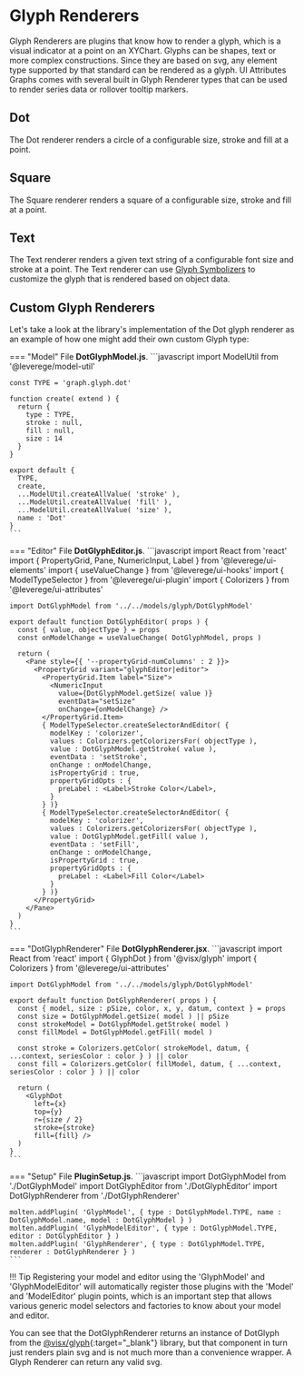 # Glyph Renderers

Glyph Renderers are plugins that know how to render a glyph, which is a visual indicator at a point on an XYChart. Glyphs can be shapes, text or more complex constructions. Since they are based on svg, any element type supported by that standard can be rendered as a glyph. UI Attributes Graphs comes with several built in Glyph Renderer types that can be used to render series data or rollover tooltip markers.

## Dot
The Dot renderer renders a circle of a configurable size, stroke and fill at a point.

## Square
The Square renderer renders a square of a configurable size, stroke and fill at a point.

## Text
The Text renderer renders a given text string of a configurable font size and stroke at a point. The Text renderer can use [Glyph Symbolizers](../glyph-symbolizers) to customize the glyph that is rendered based on object data.

## Custom Glyph Renderers
Let's take a look at the library's implementation of the Dot glyph renderer as an example of how one might add their own custom Glyph type:

=== "Model"
    File **DotGlyphModel.js**.
    ```javascript
    import ModelUtil from '@leverege/model-util'

    const TYPE = 'graph.glyph.dot'

    function create( extend ) {
      return {
        type : TYPE,
        stroke : null,
        fill : null,
        size : 14
      }
    }

    export default {
      TYPE,
      create,
      ...ModelUtil.createAllValue( 'stroke' ),
      ...ModelUtil.createAllValue( 'fill' ),
      ...ModelUtil.createAllValue( 'size' ),
      name : 'Dot'
    }
    ```
=== "Editor"
    File **DotGlyphEditor.js**.
    ```javascript
    import React from 'react'
    import { PropertyGrid, Pane, NumericInput, Label } from '@leverege/ui-elements'
    import { useValueChange } from '@leverege/ui-hooks'
    import { ModelTypeSelector } from '@leverege/ui-plugin'
    import { Colorizers } from '@leverege/ui-attributes'

    import DotGlyphModel from '../../models/glyph/DotGlyphModel'

    export default function DotGlyphEditor( props ) {
      const { value, objectType } = props
      const onModelChange = useValueChange( DotGlyphModel, props )

      return (
        <Pane style={{ '--propertyGrid-numColumns' : 2 }}>
          <PropertyGrid variant="glyphEditor|editor">
            <PropertyGrid.Item label="Size">
              <NumericInput
                value={DotGlyphModel.getSize( value )}
                eventData="setSize"
                onChange={onModelChange} />
            </PropertyGrid.Item>
            { ModelTypeSelector.createSelectorAndEditor( { 
              modelKey : 'colorizer',
              values : Colorizers.getColorizersFor( objectType ),
              value : DotGlyphModel.getStroke( value ), 
              eventData : 'setStroke',
              onChange : onModelChange,
              isPropertyGrid : true,
              propertyGridOpts : {
                preLabel : <Label>Stroke Color</Label>,
              }
            } )}
            { ModelTypeSelector.createSelectorAndEditor( { 
              modelKey : 'colorizer',
              values : Colorizers.getColorizersFor( objectType ),
              value : DotGlyphModel.getFill( value ), 
              eventData : 'setFill',
              onChange : onModelChange,
              isPropertyGrid : true,
              propertyGridOpts : {
                preLabel : <Label>Fill Color</Label>
              }
            } )}
          </PropertyGrid>
        </Pane>
      )
    }
    ```
=== "DotGlyphRenderer"
    File **DotGlyphRenderer.jsx**.
    ```javascript
    import React from 'react'
    import { GlyphDot } from '@visx/glyph'
    import { Colorizers } from '@leverege/ui-attributes'

    import DotGlyphModel from '../../models/glyph/DotGlyphModel'

    export default function DotGlyphRenderer( props ) {
      const { model, size : pSize, color, x, y, datum, context } = props
      const size = DotGlyphModel.getSize( model ) || pSize
      const strokeModel = DotGlyphModel.getStroke( model )
      const fillModel = DotGlyphModel.getFill( model )

      const stroke = Colorizers.getColor( strokeModel, datum, { ...context, seriesColor : color } ) || color
      const fill = Colorizers.getColor( fillModel, datum, { ...context, seriesColor : color } ) || color

      return (
        <GlyphDot
          left={x}
          top={y}
          r={size / 2}
          stroke={stroke}
          fill={fill} />
      )
    }
    ```
=== "Setup"
    File **PluginSetup.js**.
    ```javascript
    import DotGlyphModel from './DotGlyphModel'
    import DotGlyphEditor from './DotGlyphEditor'
    import DotGlyphRenderer from './DotGlyphRenderer'

    molten.addPlugin( 'GlyphModel', { type : DotGlyphModel.TYPE, name : DotGlyphModel.name, model : DotGlyphModel } )
    molten.addPlugin( 'GlyphModelEditor', { type : DotGlyphModel.TYPE, editor : DotGlyphEditor } )
    molten.addPlugin( 'GlyphRenderer', { type : DotGlyphModel.TYPE, renderer : DotGlyphRenderer } )
    ```
!!! Tip
    Registering your model and editor using the 'GlyphModel' and 'GlyphModelEditor' will automatically register those plugins with the 'Model' and 'ModelEditor' plugin points, which is an important step that allows various generic model selectors and factories to know about your model and editor.
    
You can see that the DotGlyphRenderer returns an instance of DotGlyph from the [@visx/glyph](https://airbnb.io/visx/docs/glyph){:target="_blank"} library, but that component in turn just renders plain svg and is not much more than a convenience wrapper. A Glyph Renderer can return any valid svg.